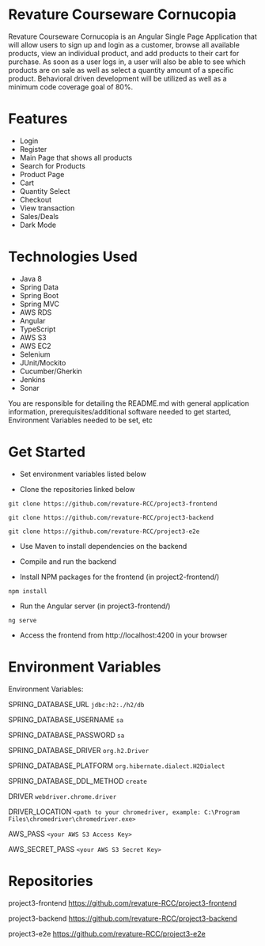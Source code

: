 # Revature Courseware Cornucopia

Revature Courseware Cornucopia is an Angular Single Page Application that will allow users to sign up and login as a customer, browse all available products, view an individual product, and add products to their cart for purchase. As soon as a user logs in, a user will also be able to see which products are on sale as well as select a quantity amount of a specific product. Behavioral driven development will be utilized as well as a minimum code coverage goal of 80%.

# Features
- Login
- Register
- Main Page that shows all products
- Search for Products
- Product Page
- Cart
- Quantity Select
- Checkout
- View transaction
- Sales/Deals
- Dark Mode

# Technologies Used
- Java 8
- Spring Data
- Spring Boot
- Spring MVC
- AWS RDS
- Angular
- TypeScript
- AWS S3
- AWS EC2
- Selenium
- JUnit/Mockito
- Cucumber/Gherkin
- Jenkins
- Sonar

You are responsible for detailing the README.md with general application information, prerequisites/additional software needed to get started, Environment Variables needed to be set, etc

# Get Started
- Set environment variables listed below

- Clone the repositories linked below

`git clone https://github.com/revature-RCC/project3-frontend`

`git clone https://github.com/revature-RCC/project3-backend`

`git clone https://github.com/revature-RCC/project3-e2e`

- Use Maven to install dependencies on the backend
- Compile and run the backend

- Install NPM packages for the frontend (in project2-frontend/)

`npm install`

- Run the Angular server (in project3-frontend/)

`ng serve`

- Access the frontend from http://localhost:4200 in your browser

# Environment Variables
Environment Variables:

SPRING_DATABASE_URL
`jdbc:h2:./h2/db`

SPRING_DATABASE_USERNAME
`sa`

SPRING_DATABASE_PASSWORD
`sa`

SPRING_DATABASE_DRIVER
`org.h2.Driver`

SPRING_DATABASE_PLATFORM
`org.hibernate.dialect.H2Dialect`

SPRING_DATABASE_DDL_METHOD
`create`

DRIVER
`webdriver.chrome.driver`

DRIVER_LOCATION
`<path to your chromedriver, example: C:\Program Files\chromedriver\chromedriver.exe>`

AWS_PASS
`<your AWS S3 Access Key>`

AWS_SECRET_PASS
`<your AWS S3 Secret Key>`

# Repositories
project3-frontend https://github.com/revature-RCC/project3-frontend

project3-backend https://github.com/revature-RCC/project3-backend

project3-e2e https://github.com/revature-RCC/project3-e2e
